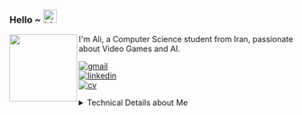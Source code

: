 ### Hello ~ <img src="https://user-images.githubusercontent.com/1303154/88677602-1635ba80-d120-11ea-84d8-d263ba5fc3c0.gif" width="24px" alt="hi">

<img align="left" src="https://user-images.githubusercontent.com/27806800/116391866-ee9d8b00-a834-11eb-9d6f-af12b3c37d20.png" height="120px">

I'm Ali, a Computer Science student from Iran, passionate about Video Games and AI.

[![gmail](https://img.shields.io/static/v1?style=flat-square&logo=gmail&label=&message=goldani.ali&labelColor=313131&color=313131)](mailto:goldani.ali@gmail.com)   
[![linkedin](https://img.shields.io/badge/-@agoldani-313131?style=flat-square&labelColor=313131&logo=LinkedIn&color=313131)](https://www.linkedin.com/in/agoldani/)   
[![cv](https://img.shields.io/static/v1?style=flat-square&logo=docusign&label=&message=CV&labelColor=313131&color=313131)](https://drive.google.com/file/d/1kdT8qjbUnGwa5z2SjurhXftI6o7UHewE/view?usp=sharing)   

<details>
<summary>Technical Details about Me</summary>
<br />

![Top Langs](https://github-readme-stats.vercel.app/api/top-langs/?username=galiold&layout=compact&hide=css,html)

![Galiold's github stats](https://github-readme-stats.vercel.app/api?username=galiold&count_private=true&show_icons=true&theme=onedark)

</details>
